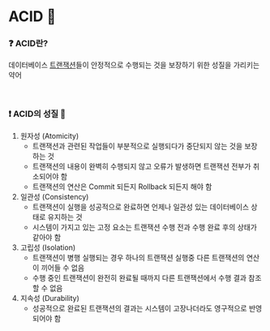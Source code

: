 # ACID 🥨

### ❓ ACID란?

데이터베이스 [트랜잭션](https://github.com/hjyeon-n/BE_TIL/blob/master/%EB%8D%B0%EC%9D%B4%ED%84%B0%EB%B2%A0%EC%9D%B4%EC%8A%A4%20%EC%83%81%EC%84%B8%EC%A0%95%EB%B3%B4/%ED%8A%B8%EB%9E%9C%EC%9E%AD%EC%85%98.md)들이 안정적으로 수행되는 것을 보장하기 위한 성질을 가리키는 약어

<br/>

### ❗ ACID의 성질 🤗

1. 원자성 (Atomicity)
   * 트랜잭션과 관련된 작업들이 부분적으로 실행되다가 중단되지 않는 것을 보장하는 것
   * 트랜잭션의 내용이 완벽히 수행되지 않고 오류가 발생하면 트랜잭션 전부가 취소되어야 함
   * 트랜잭션의 연산은 Commit 되든지 Rollback 되든지 해야 함
2. 일관성 (Consistency)
   * 트랜잭션이 실행을 성공적으로 완료하면 언제나 일관성 있는 데이터베이스 상태로 유지하는 것
   * 시스템이 가지고 있는 고정 요소는 트랜잭션 수행 전과 수행 완료 후의 상태가 같아야 함
3. 고립성 (Isolation)
   * 트랜잭션이 병행 실행되는 경우 하나의 트랜잭션 실행중 다른 트랜잭션의 연산이 끼어들 수 없음
   * 수행 중인 트랜잭션이 완전히 완료될 때까지 다른 트랜잭션에서 수행 결과 참조할 수 없음
4. 지속성 (Durability)
   * 성공적으로 완료된 트랜잭션의 결과는 시스템이 고장나더라도 영구적으로 반영되어야 함
